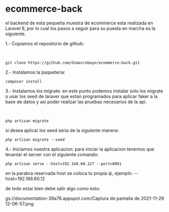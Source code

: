 
# ecommerce-back

el backend de esta pequeña muestra de ecommerce esta realizada en Laravel 8, por lo cual los pasos a seguir para su puesta en marcha es la siguiente.



1.- Copiamos el repositorio de github:

​	

```
git clone https://github.com/dimasrobayo/ecommerce-back.git
```



2.- Instalamos la paqueteria:

```
composer install
```

3.- Instalamos los migrate: en este punto podemos instalar solo los migrate o usar los seed de laraver que estan programados para aplicar faker a la base de datos y asi poder realizar las pruebas necesarios de la api.

​	

```
php artisan migrate
```

si desea aplicar los seed seria de la siguiente manera:

```
php artisan migrate --seed
```

4.- Iniciamos nuestra aplicacion: para iniciar la aplicacion tenemos que levantar el server con el siguiente comando:

```
php artisan serve --host=192.168.60.127 --port=8001
```

en la parabra reservada host se coloca tu propia ip, ejemplo: --host=192.168.60.12



de todo estar bien debe salir algo como esto:

gs://documentation-39a76.appspot.com/Captura de pantalla de 2021-11-29 12-06-57.png












